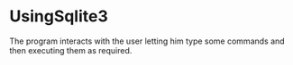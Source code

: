 # UsingSqlite3
The program interacts with the user letting him type some commands and then executing them as required.
